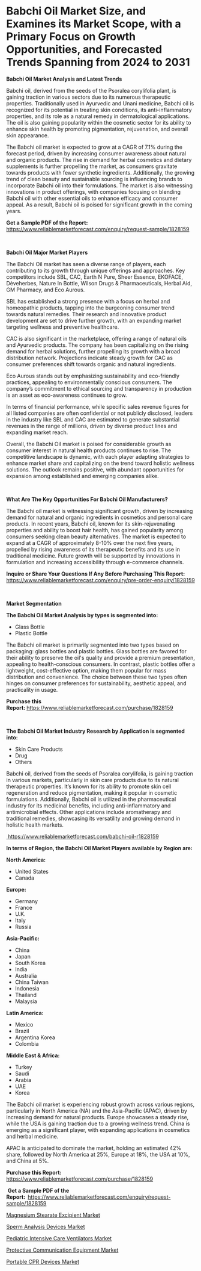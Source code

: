 <p><h1>Babchi Oil Market Size, and Examines its Market Scope, with a Primary Focus on Growth Opportunities, and Forecasted Trends Spanning from 2024 to 2031</h1></p><p><strong>Babchi Oil Market Analysis and Latest Trends</strong></p>
<p><p>Babchi oil, derived from the seeds of the Psoralea corylifolia plant, is gaining traction in various sectors due to its numerous therapeutic properties. Traditionally used in Ayurvedic and Unani medicine, Babchi oil is recognized for its potential in treating skin conditions, its anti-inflammatory properties, and its role as a natural remedy in dermatological applications. The oil is also gaining popularity within the cosmetic sector for its ability to enhance skin health by promoting pigmentation, rejuvenation, and overall skin appearance.</p><p>The Babchi oil market is expected to grow at a CAGR of 7.1% during the forecast period, driven by increasing consumer awareness about natural and organic products. The rise in demand for herbal cosmetics and dietary supplements is further propelling the market, as consumers gravitate towards products with fewer synthetic ingredients. Additionally, the growing trend of clean beauty and sustainable sourcing is influencing brands to incorporate Babchi oil into their formulations. The market is also witnessing innovations in product offerings, with companies focusing on blending Babchi oil with other essential oils to enhance efficacy and consumer appeal. As a result, Babchi oil is poised for significant growth in the coming years.</p></p>
<p><strong>Get a Sample PDF of the Report:&nbsp;</strong> <a href="https://www.reliablemarketforecast.com/enquiry/request-sample/1828159?utm_campaign=1140&utm_medium=2&utm_source=Github&utm_content=ia&utm_term=10112024&utm_id=babchi-oil">https://www.reliablemarketforecast.com/enquiry/request-sample/1828159</a></p>
<p>&nbsp;</p>
<p><strong>Babchi Oil Major Market Players</strong></p>
<p><p>The Babchi Oil market has seen a diverse range of players, each contributing to its growth through unique offerings and approaches. Key competitors include SBL, CAC, Earth N Pure, Sheer Essence, EKOFACE, Dèveherbes, Nature In Bottle, Wilson Drugs & Pharmaceuticals, Herbal Aid, GM Pharmacy, and Eco Aurous.</p><p>SBL has established a strong presence with a focus on herbal and homeopathic products, tapping into the burgeoning consumer trend towards natural remedies. Their research and innovative product development are set to drive further growth, with an expanding market targeting wellness and preventive healthcare.</p><p>CAC is also significant in the marketplace, offering a range of natural oils and Ayurvedic products. The company has been capitalizing on the rising demand for herbal solutions, further propelling its growth with a broad distribution network. Projections indicate steady growth for CAC as consumer preferences shift towards organic and natural ingredients.</p><p>Eco Aurous stands out by emphasizing sustainability and eco-friendly practices, appealing to environmentally conscious consumers. The company’s commitment to ethical sourcing and transparency in production is an asset as eco-awareness continues to grow.</p><p>In terms of financial performance, while specific sales revenue figures for all listed companies are often confidential or not publicly disclosed, leaders in the industry like SBL and CAC are estimated to generate substantial revenues in the range of millions, driven by diverse product lines and expanding market reach.</p><p>Overall, the Babchi Oil market is poised for considerable growth as consumer interest in natural health products continues to rise. The competitive landscape is dynamic, with each player adapting strategies to enhance market share and capitalizing on the trend toward holistic wellness solutions. The outlook remains positive, with abundant opportunities for expansion among established and emerging companies alike.</p></p>
<p>&nbsp;</p>
<p><strong>What Are The Key Opportunities For Babchi Oil Manufacturers?</strong></p>
<p><p>The Babchi oil market is witnessing significant growth, driven by increasing demand for natural and organic ingredients in cosmetics and personal care products. In recent years, Babchi oil, known for its skin-rejuvenating properties and ability to boost hair health, has gained popularity among consumers seeking clean beauty alternatives. The market is expected to expand at a CAGR of approximately 8-10% over the next five years, propelled by rising awareness of its therapeutic benefits and its use in traditional medicine. Future growth will be supported by innovations in formulation and increasing accessibility through e-commerce channels.</p></p>
<p><strong>Inquire or Share Your Questions If Any Before Purchasing This Report:</strong> <a href="https://www.reliablemarketforecast.com/enquiry/pre-order-enquiry/1828159?utm_campaign=1140&utm_medium=2&utm_source=Github&utm_content=ia&utm_term=10112024&utm_id=babchi-oil">https://www.reliablemarketforecast.com/enquiry/pre-order-enquiry/1828159</a></p>
<p>&nbsp;</p>
<p><strong>Market Segmentation</strong></p>
<p><strong>The Babchi Oil Market Analysis by types is segmented into:</strong></p>
<p><ul><li>Glass Bottle</li><li>Plastic Bottle</li></ul></p>
<p><p>The Babchi oil market is primarily segmented into two types based on packaging: glass bottles and plastic bottles. Glass bottles are favored for their ability to preserve the oil's quality and provide a premium presentation, appealing to health-conscious consumers. In contrast, plastic bottles offer a lightweight, cost-effective option, making them popular for mass distribution and convenience. The choice between these two types often hinges on consumer preferences for sustainability, aesthetic appeal, and practicality in usage.</p></p>
<p><strong>Purchase this Report:&nbsp;</strong><a href="https://www.reliablemarketforecast.com/purchase/1828159?utm_campaign=1140&utm_medium=2&utm_source=Github&utm_content=ia&utm_term=10112024&utm_id=babchi-oil">https://www.reliablemarketforecast.com/purchase/1828159</a></p>
<p>&nbsp;</p>
<p><strong>The Babchi Oil Market Industry Research by Application is segmented into:</strong></p>
<p><ul><li>Skin Care Products</li><li>Drug</li><li>Others</li></ul></p>
<p><p>Babchi oil, derived from the seeds of Psoralea corylifolia, is gaining traction in various markets, particularly in skin care products due to its natural therapeutic properties. It’s known for its ability to promote skin cell regeneration and reduce pigmentation, making it popular in cosmetic formulations. Additionally, Babchi oil is utilized in the pharmaceutical industry for its medicinal benefits, including anti-inflammatory and antimicrobial effects. Other applications include aromatherapy and traditional remedies, showcasing its versatility and growing demand in holistic health markets.</p></p>
<p><a href="https://www.reliablemarketforecast.com/babchi-oil-r1828159?utm_campaign=1140&utm_medium=2&utm_source=Github&utm_content=ia&utm_term=10112024&utm_id=babchi-oil">&nbsp;https://www.reliablemarketforecast.com/babchi-oil-r1828159</a></p>
<p><strong>In terms of Region, the Babchi Oil Market Players available by Region are:</strong></p>
<p>
    <p> <strong> North America: </strong>
        <ul>
            <li>United States</li>
            <li>Canada</li>
        </ul>
        </p> 
    <p> <strong> Europe: </strong>
        <ul>
            <li>Germany</li>
            <li>France</li>
            <li>U.K.</li>
            <li>Italy</li>
            <li>Russia</li>
        </ul>
        </p> 
    <p> <strong> Asia-Pacific: </strong>
        <ul>
            <li>China</li>
            <li>Japan</li>
            <li>South Korea</li>
            <li>India</li>
            <li>Australia</li>
            <li>China Taiwan</li>
            <li>Indonesia</li>
            <li>Thailand</li>
            <li>Malaysia</li>
        </ul>
        </p> 
    <p> <strong> Latin America: </strong>
        <ul>
            <li>Mexico</li>
            <li>Brazil</li>
            <li>Argentina Korea</li>
            <li>Colombia</li>
        </ul>
        </p> 
    <p> <strong> Middle East & Africa: </strong>
        <ul>
            <li>Turkey</li>
            <li>Saudi</li>
            <li>Arabia</li>
            <li>UAE</li>
            <li>Korea</li>
        </ul>
    </p>
    </p>
<p><p>The Babchi oil market is experiencing robust growth across various regions, particularly in North America (NA) and the Asia-Pacific (APAC), driven by increasing demand for natural products. Europe showcases a steady rise, while the USA is gaining traction due to a growing wellness trend. China is emerging as a significant player, with expanding applications in cosmetics and herbal medicine.  </p><p>APAC is anticipated to dominate the market, holding an estimated 42% share, followed by North America at 25%, Europe at 18%, the USA at 10%, and China at 5%.</p></p>
<p><strong>Purchase this Report: </strong><a href="https://www.reliablemarketforecast.com/purchase/1828159?utm_campaign=1140&utm_medium=2&utm_source=Github&utm_content=ia&utm_term=10112024&utm_id=babchi-oil">https://www.reliablemarketforecast.com/purchase/1828159</a></p>
<p>&nbsp;<strong>Get a Sample PDF of the Report:&nbsp;&nbsp;</strong><a href="https://www.reliablemarketforecast.com/enquiry/request-sample/1828159?utm_campaign=1140&utm_medium=2&utm_source=Github&utm_content=ia&utm_term=10112024&utm_id=babchi-oil">https://www.reliablemarketforecast.com/enquiry/request-sample/1828159</a></p>
<p><strong></strong></p>
<p><p><a href="https://github.com/elenif62bh/Market-Research-Report-List-1/blob/main/magnesium-stearate-excipient-market.md?utm_campaign=1140&utm_medium=2&utm_source=Github&utm_content=ia&utm_term=10112024&utm_id=babchi-oil">Magnesium Stearate Excipient Market</a></p><p><a href="https://www.linkedin.com/pulse/exploring-sperm-analysis-devices-market-strategic-insights-6adxe?utm_campaign=1140&utm_medium=2&utm_source=Github&utm_content=ia&utm_term=10112024&utm_id=babchi-oil">Sperm Analysis Devices Market</a></p><p><a href="https://issuu.com/reportprime-2/docs/pediatric-intensive-care-ventilator_7fb70320f37be7?utm_campaign=1140&utm_medium=2&utm_source=Github&utm_content=ia&utm_term=10112024&utm_id=babchi-oil">Pediatric Intensive Care Ventilators Market</a></p><p><a href="https://www.linkedin.com/pulse/protective-communication-equipment-momentum-charting-108-frfee?utm_campaign=1140&utm_medium=2&utm_source=Github&utm_content=ia&utm_term=10112024&utm_id=babchi-oil">Protective Communication Equipment Market</a></p><p><a href="https://issuu.com/reportprime-2/docs/portable-cpr-devices-market-size-20_d79b6fbf2c03f3?utm_campaign=1140&utm_medium=2&utm_source=Github&utm_content=ia&utm_term=10112024&utm_id=babchi-oil">Portable CPR Devices Market</a></p></p>